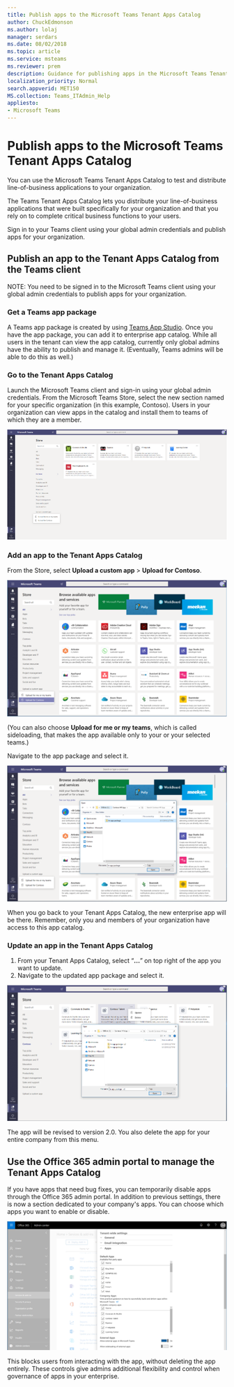 ```yaml
---
title: Publish apps to the Microsoft Teams Tenant Apps Catalog
author: ChuckEdmonson
ms.author: lolaj
manager: serdars
ms.date: 08/02/2018
ms.topic: article
ms.service: msteams
ms.reviewer: prem
description: Guidance for publishing apps in the Microsoft Teams Tenant Apps Catalog. 
localization_priority: Normal
search.appverid: MET150
MS.collection: Teams_ITAdmin_Help
appliesto: 
- Microsoft Teams
---
```


Publish apps to the Microsoft Teams Tenant Apps Catalog
=======================================================

You can use the Microsoft Teams Tenant Apps Catalog to test and distribute line-of-business applications to your organization. 

The Teams Tenant Apps Catalog lets you distribute your line-of-business applications that were built specifically for your organization and that you rely on to complete critical business functions to your users. 
 
Sign in to your Teams client using your global admin credentials and publish apps for your organization. 

## Publish an app to the Tenant Apps Catalog from the Teams client

NOTE: You need to be signed in to the Microsoft Teams client using your global admin credentials to publish apps for your organization.

### Get a Teams app package

A Teams app package is created by using [Teams App Studio](https://docs.microsoft.com/microsoftteams/platform/get-started/get-started-app-studio). Once you have the app package, you can add it to enterprise app catalog. While all users in the tenant can view the app catalog, currently only global admins have the ability to publish and manage it. (Eventually, Teams admins will be able to do this as well.)

### Go to the Tenant Apps Catalog

Launch the Microsoft Teams client and sign-in using your global admin credentials. From the Microsoft Teams Store, select the new section named for your specific organization (in this example, Contoso). Users in your organization can view apps in the catalog and install them to teams of which they are a member. 

![Screenshot of the Teams App Store showing the app catalog.](media/private-app-store-teams-image01.png)

### Add an app to the Tenant Apps Catalog

From the Store, select **Upload a custom app** > **Upload for Contoso**.

![Screenshot of the Teams App Store showing the app catalog.](media/private-app-store-teams-image02.png)

(You can also choose **Upload for me or my teams**, which is called sideloading, that makes the app available only to your or your selected teams.) 

Navigate to the app package and select it.

![Screenshot of the Teams App Store showing the app catalog.](media/private-app-store-teams-image03.png)

When you go back to your Tenant Apps Catalog, the new enterprise app will be there. Remember, only you and members of your organization have access to this app catalog.

### Update an app in the Tenant Apps Catalog

1. From your Tenant Apps Catalog, select “**…**” on top right of the app you want to update.
2. Navigate to the updated app package and select it.

![Screenshot of the Teams App Store showing the app catalog.](media/private-app-store-teams-image04.png)

The app will be revised to version 2.0. You also delete the app for your entire company from this menu.

## Use the Office 365 admin portal to manage the Tenant Apps Catalog

If you have apps that need bug fixes, you can temporarily disable apps through the Office 365 admin portal. In addition to previous settings, there is now a section dedicated to your company's apps. You can choose which apps you want to enable or disable.

![Screenshot of the Teams App Store showing the app catalog.](media/private-app-store-teams-image05.png)

This blocks users from interacting with the app, without deleting the app entirely. These controls give admins additional flexibility and control when governance of apps in your enterprise. 


